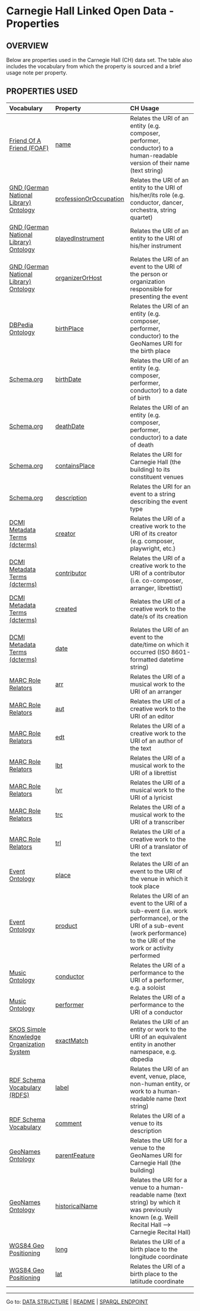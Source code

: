 # Carnegie Hall Linked Open Data - Properties

## OVERVIEW

Below are properties used in the Carnegie Hall (CH) data set. The table also includes the vocabulary from which the property is sourced and a brief usage note per property.

## PROPERTIES USED
| Vocabulary                                                                                       | Property                                                                                   | CH Usage                                                                                                                                                                 |
|:------------------------------------------------------------------------------------------------ |:------------------------------------------------------------------------------------------ |:------------------------------------------------------------------------------------------------------------------------------------------------------------------------ |
| [Friend Of A Friend (FOAF)](http://xmlns.com/foaf/0.1/)                                          | [name](http://xmlns.com/foaf/0.1/name)                                                     | Relates the URI of an entity (e.g. composer, performer, conductor) to a human-readable version of their name (text string)                                               |
| [GND (German National Library) Ontology](http://d-nb.info/standards/elementset/gnd)              | [professionOrOccupation](http://d-nb.info/standards/elementset/gnd#professionOrOccupation) | Relates the URI of an entity to the URI of his/her/its role (e.g. conductor, dancer, orchestra, string quartet)                                                          |
| [GND (German National Library) Ontology](http://d-nb.info/standards/elementset/gnd)              | [playedInstrument](http://d-nb.info/standards/elementset/gnd#playedInstrument)             | Relates the URI of an entity to the URI of his/her instrument                                                                                                            |
| [GND (German National Library) Ontology](http://d-nb.info/standards/elementset/gnd)              | [organizerOrHost](http://d-nb.info/standards/elementset/gnd#organizerOrHost) | Relates the URI of an event to the URI of the person or organization responsible for presenting the event                                                           |
| [DBPedia Ontology](http://dbpedia.org/ontology/)                                                 | [birthPlace](http://dbpedia.org/ontology/birthPlace)                                       | Relates the URI of an entity (e.g. composer, performer, conductor) to the GeoNames URI for the birth place                                                               |
| [Schema.org](http://schema.org/)                                                                 | [birthDate](http://schema.org/birthDate)                                                   | Relates the URI of an entity (e.g. composer, performer, conductor) to a date of birth                                                                                    |
| [Schema.org](http://schema.org/)                                                                 | [deathDate](http://schema.org/deathDate)                                                   | Relates the URI of an entity (e.g. composer, performer, conductor) to a date of death                                                                                    |
| [Schema.org](http://schema.org/)                                                                 | [containsPlace](http://schema.org/containsPlace)                                           | Relates the URI for Carnegie Hall (the building) to its constituent venues                                                                                               |
| [Schema.org](http://schema.org/)                                                                 | [description](http://schema.org/description)                                           | Relates the URI for an event to a string describing the event type                                                                                               |
| [DCMI Metadata Terms (dcterms)]()                                                                | [creator](http://purl.org/dc/terms/creator)                                                | Relates the URI of a creative work to the URI of its creator (e.g. composer, playwright, etc.)                                                                           |
| [DCMI Metadata Terms (dcterms)]()                                                                | [contributor](http://purl.org/dc/terms/contributor)                                        | Relates the URI of a creative work to the URI of a contributor (i.e. co-composer, arranger, librettist)                                                                  |
| [DCMI Metadata Terms (dcterms)](http://purl.org/dc/terms/)                                       | [created](http://purl.org/dc/terms/created)                                                | Relates the URI of a creative work to the date/s of its creation                                                                                                         |
| [DCMI Metadata Terms (dcterms)](http://purl.org/dc/terms/)                                       | [date](http://purl.org/dc/terms/date)                                                      | Relates the URI of an event to the date/time on which it occurred (ISO 8601-formatted datetime string)                                                                   |
| [MARC Role Relators](http://id.loc.gov/vocabulary/relators/)                                     | [arr](http://id.loc.gov/vocabulary/relators/arr)                                           | Relates the URI of a musical work to the URI of an arranger                                                                                                              |
| [MARC Role Relators](http://id.loc.gov/vocabulary/relators/)                                     | [aut](http://id.loc.gov/vocabulary/relators/aut)                                           | Relates the URI of a creative work to the URI of an editor                                                                                                               |
| [MARC Role Relators](http://id.loc.gov/vocabulary/relators/)                                     | [edt](http://id.loc.gov/vocabulary/relators/edt)                                           | Relates the URI of a creative work to the URI of an author of the text                                                                                                   |
| [MARC Role Relators](http://id.loc.gov/vocabulary/relators/)                                     | [lbt](http://id.loc.gov/vocabulary/relators/lbt)                                           | Relates the URI of a musical work to the URI of a librettist                                                                                                             |
| [MARC Role Relators](http://id.loc.gov/vocabulary/relators/)                                     | [lyr](http://id.loc.gov/vocabulary/relators/lyr)                                           | Relates the URI of a musical work to the URI of a lyricist                                                                                                               |
| [MARC Role Relators](http://id.loc.gov/vocabulary/relators/)                                     | [trc](http://id.loc.gov/vocabulary/relators/trc)                                           | Relates the URI of a musical work to the URI of a transcriber                                                                                                            |
| [MARC Role Relators](http://id.loc.gov/vocabulary/relators/)                                     | [trl](http://id.loc.gov/vocabulary/relators/trl)                                           | Relates the URI of a creative work to the URI of a translator of the text                                                                                                |
| [Event Ontology](http://purl.org/NET/c4dm/event.owl)                                             | [place](http://purl.org/NET/c4dm/event.owl#place)                                          | Relates the URI of an event to the URI of the venue in which it took place                                                                                               |
| [Event Ontology](http://purl.org/NET/c4dm/event.owl)                                             | [product](http://purl.org/NET/c4dm/event.owl#product)                                      | Relates the URI of an event to the URI of a sub-event (i.e. work performance), or the URI of a sub-event (work performance) to the URI of the work or activity performed |
| [Music Ontology](http://purl.org/ontology/mo/)                                                   | [conductor](http://purl.org/ontology/mo/conductor)                                         | Relates the URI of a performance to the URI of a performer, e.g. a soloist                                                                                               |
| [Music Ontology](http://purl.org/ontology/mo/)                                                   | [performer](http://purl.org/ontology/mo/performer)                                         | Relates the URI of a performance to the URI of a conductor                                                                                                               |
| [SKOS Simple Knowledge Organization System](https://www.w3.org/2009/08/skos-reference/skos.html) | [exactMatch](https://www.w3.org/2009/08/skos-reference/skos.html#exactMatch)               | Relates the URI of an entity or work to the URI of an equivalent entity in another namespace, e.g. dbpedia                                                               |
| [RDF Schema Vocabulary (RDFS)](http://www.w3.org/2000/01/rdf-schema)                             | [label](http://www.w3.org/2000/01/rdf-schema)                                              | Relates the URI of an event, venue, place, non-human entity, or work to a human-readable name (text string)                                                              |
| [RDF Schema Vocabulary](http://www.w3.org/2000/01/rdf-schema)                                    | [comment](http://www.w3.org/2000/01/rdf-schema#comment)                                    | Relates the URI of a venue to its description                                                                                                                            |
| [GeoNames Ontology](http://www.geonames.org/ontology)                                            | [parentFeature](http://www.geonames.org/ontology#parentFeature)                            | Relates the URI for a venue to the GeoNames URI for Carnegie Hall (the building)                                                                                         |
| [GeoNames Ontology](http://www.geonames.org/ontology)                                            | [historicalName](http://www.geonames.org/ontology#historicalName)                          | Relates the URI for a venue to a human-readable name (text string) by which it was previously known (e.g. Weill Recital Hall --> Carnegie Recital Hall)                  |
| [WGS84 Geo Positioning](http://www.w3.org/2003/01/geo/wgs84_pos)                                 | [long](http://www.w3.org/2003/01/geo/wgs84_pos#long)                                       | Relates the URI of a birth place to the longitude coordinate                                                                                                             |
| [WGS84 Geo Positioning](http://www.w3.org/2003/01/geo/wgs84_pos)                                 | [lat](http://www.w3.org/2003/01/geo/wgs84_pos#lat)                                         | Relates the URI of a birth place to the latiitude coordinate                                                                                                             |

----------------------------
Go to: [DATA STRUCTURE](/data-structure.md) | [README](/README.md) | [SPARQL ENDPOINT](http://data.carnegiehall.org)

